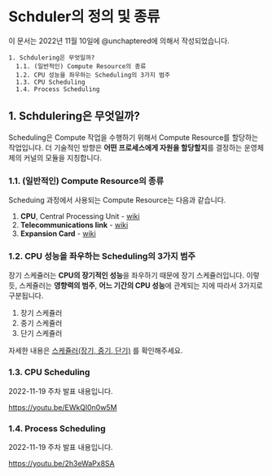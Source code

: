 # Schduler의 정의 및 종류

이 문서는 2022년 11월 10일에 @unchaptered에 의해서 작성되었습니다.

```
1. Schdulering은 무엇일까?
  1.1. (일반적인) Compute Resource의 종류
  1.2. CPU 성능을 좌우하는 Scheduling의 3가지 범주
  1.3. CPU Scheduling
  1.4. Process Scheduling
```

## 1. Schdulering은 무엇일까?

Scheduling은 Compute 작업을 수행하기 위해서 Compute Resource를 할당하는 작업입니다.
더 기술적인 방향은 **어떤 프로세스에게 자원을 할당할지**를 결정하는 운영체제의 커널의 모듈을 지칭합니다.

### 1.1. (일반적인) Compute Resource의 종류

Scheduing 과정에서 사용되는 Compute Resource는 다음과 같습니다.

1. **CPU**, Central Processing Unit - [wiki](https://en.wikipedia.org/wiki/Central_processing_unit)
2. **Telecommunications link** - [wiki](https://en.wikipedia.org/wiki/Telecommunications_link)
3. **Expansion Card** - [wiki](https://en.wikipedia.org/wiki/Expansion_card)

### 1.2. CPU 성능을 좌우하는 Scheduling의 3가지 범주

장기 스케쥴러는 **CPU의 장기적인 성능**을 좌우하기 때문에 장기 스케쥴러입니다.
이렇듯, 스케쥴러는 **영향력의 범주**, **어느 기간의 CPU 성능**에 관계되는 지에 따라서 3가지로 구분됩니다.

1. 장기 스케쥴러
2. 중기 스케쥴러
3. 단기 스케쥴러

자세한 내용은 [스케쥴러(장기, 중기, 단기)](https://github.com/monthly-cs/2022-11/blob/main/CPU%20%EC%8A%A4%EC%BC%80%EC%A4%84%EB%A7%81/2.%20%EC%8A%A4%EC%BC%80%EC%A5%B4%EB%9F%AC(%EC%9E%A5%EA%B8%B0,%20%EC%A4%91%EA%B8%B0,%20%EB%8B%A8%EA%B8%B0).md) 를 확인해주세요.

### 1.3. CPU Scheduling

2022-11-19 주차 발표 내용입니다.

https://youtu.be/EWkQl0n0w5M

### 1.4. Process Scheduling

2022-11-19 주차 발표 내용입니다.

https://youtu.be/2h3eWaPx8SA
